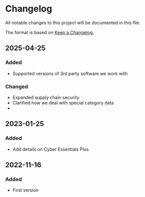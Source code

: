# Changelog

All notable changes to this project will be documented in this file.

The format is based on [Keep a Changelog](https://keepachangelog.com/en/1.0.0/),

## 2025-04-25

### Added
- Supported versions of 3rd party software we work with

### Changed
- Expanded supply chain security
- Clarified how we deal with special category data
- 

## 2023-01-25

### Added

- Add details on Cyber Essentials Plus

## 2022-11-16

### Added

- First version

